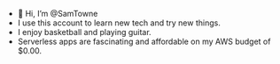 - 👋 Hi, I’m @SamTowne
- I use this account to learn new tech and try new things.
- I enjoy basketball and playing guitar.
- Serverless apps are fascinating and affordable on my AWS budget of $0.00.

<!---
SamTowne/SamTowne is a ✨ special ✨ repository because its `README.md` (this file) appears on your GitHub profile.
You can click the Preview link to take a look at your changes.
--->
